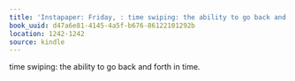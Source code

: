 ```yaml
---
title: 'Instapaper: Friday, : time swiping: the ability to go back and forth in time.'
book_uuid: d47a6e81-4145-4a5f-b676-86122101292b
location: 1242-1242
source: kindle
---
```


time swiping: the ability to go back and forth in time.